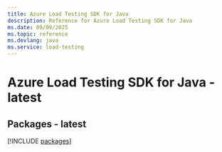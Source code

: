 ```yaml
---
title: Azure Load Testing SDK for Java
description: Reference for Azure Load Testing SDK for Java
ms.date: 09/09/2025
ms.topic: reference
ms.devlang: java
ms.service: load-testing
---
```

# Azure Load Testing SDK for Java - latest
## Packages - latest
[!INCLUDE [packages](load-testing-index.md)]